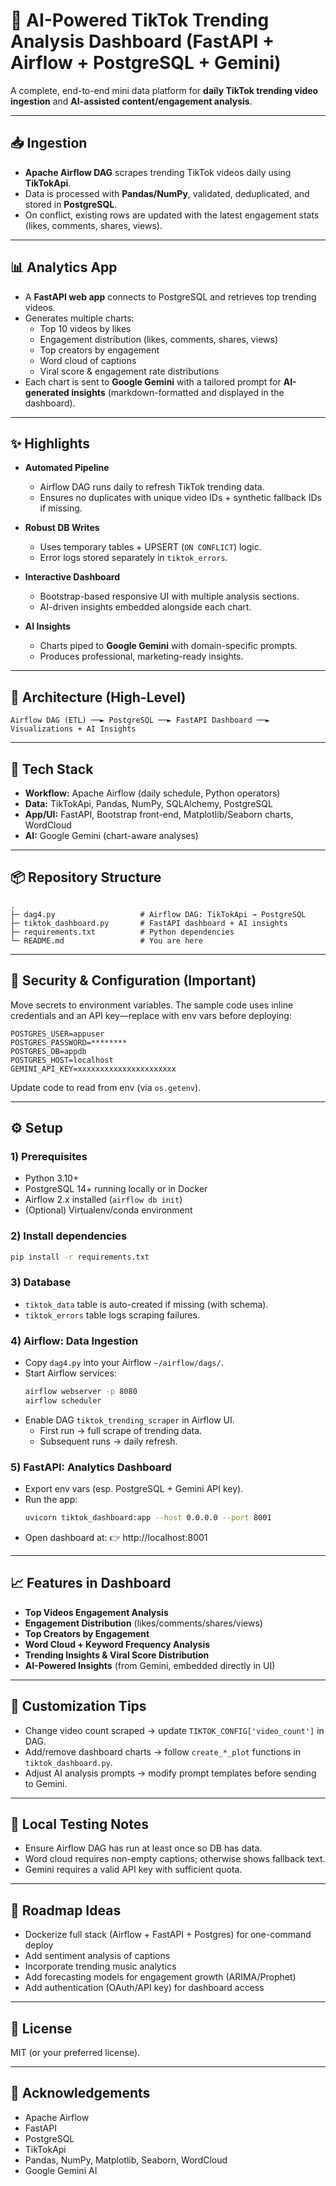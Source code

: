 # 🎵 AI-Powered TikTok Trending Analysis Dashboard (FastAPI + Airflow + PostgreSQL + Gemini)  
A complete, end-to-end mini data platform for **daily TikTok trending video ingestion** and **AI-assisted content/engagement analysis**.

---

## 📥 Ingestion  
- **Apache Airflow DAG** scrapes trending TikTok videos daily using **TikTokApi**.  
- Data is processed with **Pandas/NumPy**, validated, deduplicated, and stored in **PostgreSQL**.  
- On conflict, existing rows are updated with the latest engagement stats (likes, comments, shares, views).  

---

## 📊 Analytics App  
- A **FastAPI web app** connects to PostgreSQL and retrieves top trending videos.  
- Generates multiple charts:  
  - Top 10 videos by likes  
  - Engagement distribution (likes, comments, shares, views)  
  - Top creators by engagement  
  - Word cloud of captions  
  - Viral score & engagement rate distributions  
- Each chart is sent to **Google Gemini** with a tailored prompt for **AI-generated insights** (markdown-formatted and displayed in the dashboard).  

---

## ✨ Highlights  

- **Automated Pipeline**  
  - Airflow DAG runs daily to refresh TikTok trending data.  
  - Ensures no duplicates with unique video IDs + synthetic fallback IDs if missing.  

- **Robust DB Writes**  
  - Uses temporary tables + UPSERT (`ON CONFLICT`) logic.  
  - Error logs stored separately in `tiktok_errors`.  

- **Interactive Dashboard**  
  - Bootstrap-based responsive UI with multiple analysis sections.  
  - AI-driven insights embedded alongside each chart.  

- **AI Insights**  
  - Charts piped to **Google Gemini** with domain-specific prompts.  
  - Produces professional, marketing-ready insights.  

---

## 🧱 Architecture (High-Level)  

```
Airflow DAG (ETL) ──► PostgreSQL ──► FastAPI Dashboard ──► Visualizations + AI Insights
```

---

## 🧰 Tech Stack  

- **Workflow:** Apache Airflow (daily schedule, Python operators)  
- **Data:** TikTokApi, Pandas, NumPy, SQLAlchemy, PostgreSQL  
- **App/UI:** FastAPI, Bootstrap front-end, Matplotlib/Seaborn charts, WordCloud  
- **AI:** Google Gemini (chart-aware analyses)  

---

## 📦 Repository Structure  

```
.
├─ dag4.py                   # Airflow DAG: TikTokApi → PostgreSQL
├─ tiktok_dashboard.py       # FastAPI dashboard + AI insights
├─ requirements.txt          # Python dependencies
└─ README.md                 # You are here
```

---

## 🔐 Security & Configuration (Important)  

Move secrets to environment variables. The sample code uses inline credentials and an API key—replace with env vars before deploying:  

```env
POSTGRES_USER=appuser
POSTGRES_PASSWORD=********
POSTGRES_DB=appdb
POSTGRES_HOST=localhost
GEMINI_API_KEY=xxxxxxxxxxxxxxxxxxxxxx
```

Update code to read from env (via `os.getenv`).  

---

## ⚙️ Setup  

### 1) Prerequisites  
- Python 3.10+  
- PostgreSQL 14+ running locally or in Docker  
- Airflow 2.x installed (`airflow db init`)  
- (Optional) Virtualenv/conda environment  

### 2) Install dependencies  
```bash
pip install -r requirements.txt
```

### 3) Database  
- `tiktok_data` table is auto-created if missing (with schema).  
- `tiktok_errors` table logs scraping failures.  

### 4) Airflow: Data Ingestion  
- Copy `dag4.py` into your Airflow `~/airflow/dags/`.  
- Start Airflow services:  
  ```bash
  airflow webserver -p 8080
  airflow scheduler
  ```
- Enable DAG `tiktok_trending_scraper` in Airflow UI.  
  - First run → full scrape of trending data.  
  - Subsequent runs → daily refresh.  

### 5) FastAPI: Analytics Dashboard  
- Export env vars (esp. PostgreSQL + Gemini API key).  
- Run the app:  
  ```bash
  uvicorn tiktok_dashboard:app --host 0.0.0.0 --port 8001
  ```
- Open dashboard at: 👉 http://localhost:8001  

---

## 📈 Features in Dashboard  

- **Top Videos Engagement Analysis**  
- **Engagement Distribution** (likes/comments/shares/views)  
- **Top Creators by Engagement**  
- **Word Cloud + Keyword Frequency Analysis**  
- **Trending Insights & Viral Score Distribution**  
- **AI-Powered Insights** (from Gemini, embedded directly in UI)  

---

## 🔧 Customization Tips  

- Change video count scraped → update `TIKTOK_CONFIG['video_count']` in DAG.  
- Add/remove dashboard charts → follow `create_*_plot` functions in `tiktok_dashboard.py`.  
- Adjust AI analysis prompts → modify prompt templates before sending to Gemini.  

---

## 🧪 Local Testing Notes  

- Ensure Airflow DAG has run at least once so DB has data.  
- Word cloud requires non-empty captions; otherwise shows fallback text.  
- Gemini requires a valid API key with sufficient quota.  

---

## 🚀 Roadmap Ideas  

- Dockerize full stack (Airflow + FastAPI + Postgres) for one-command deploy  
- Add sentiment analysis of captions  
- Incorporate trending music analytics  
- Add forecasting models for engagement growth (ARIMA/Prophet)  
- Add authentication (OAuth/API key) for dashboard access  

---

## 📜 License  
MIT (or your preferred license).  

---

## 🙌 Acknowledgements  
- Apache Airflow  
- FastAPI  
- PostgreSQL  
- TikTokApi  
- Pandas, NumPy, Matplotlib, Seaborn, WordCloud  
- Google Gemini AI  
